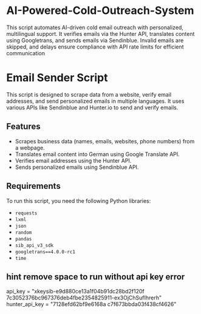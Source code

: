 # AI-Powered-Cold-Outreach-System
This script automates AI-driven cold email outreach with personalized, multilingual support. It verifies emails via the Hunter API, translates content using Googletrans, and sends emails via Sendinblue. Invalid emails are skipped, and delays ensure compliance with API rate limits for efficient communication

# Email Sender Script

This script is designed to scrape data from a website, verify email addresses, and send personalized emails in multiple languages. It uses various APIs like Sendinblue and Hunter.io to send and verify emails.

## Features
- Scrapes business data (names, emails, websites, phone numbers) from a webpage.
- Translates email content into German using Google Translate API.
- Verifies email addresses using the Hunter API.
- Sends personalized emails using Sendinblue API.

## Requirements
To run this script, you need the following Python libraries:

- `requests`
- `lxml`
- `json`
- `random`
- `pandas`
- `sib_api_v3_sdk`
- `googletrans==4.0.0-rc1`
- `time`


## hint remove space to run without api key error 
api_key = "xkeysib-e9d880ce13a1f04b91dc28bd2f120f   7c3052376bc967376deb4fbe2354825911-ex3OjChSufIhrerh"
hunter_api_key = "7128efd62bf9e6168a   c7f673bbda03f438cf4626"
